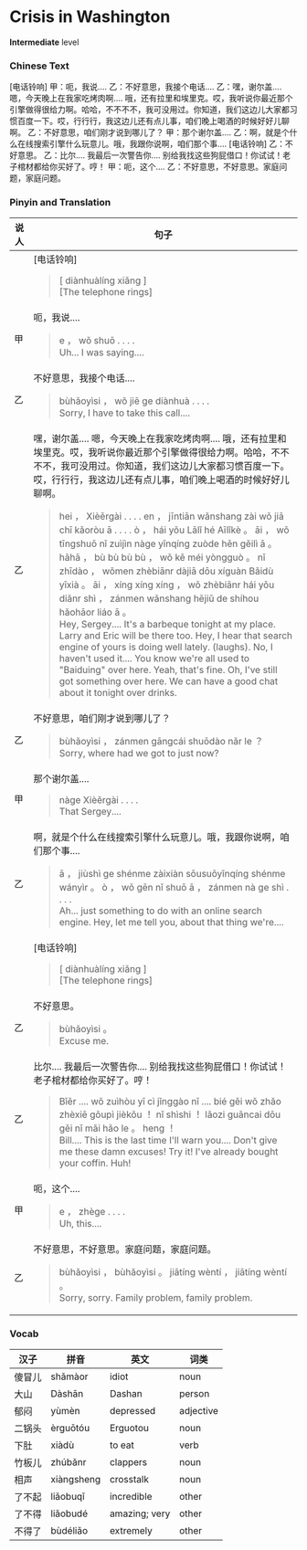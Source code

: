 # Crisis in Washington
**Intermediate** level
### Chinese Text
[电话铃响]
甲：呃，我说....
乙：不好意思，我接个电话....
乙：嘿，谢尔盖.... 嗯，今天晚上在我家吃烤肉啊.... 哦，还有拉里和埃里克。哎，我听说你最近那个引擎做得很给力啊。哈哈，不不不不，我可没用过。你知道，我们这边儿大家都习惯百度一下。哎，行行行，我这边儿还有点儿事，咱们晚上喝酒的时候好好儿聊啊。
乙：不好意思，咱们刚才说到哪儿了？
甲：那个谢尔盖....
乙：啊，就是个什么在线搜索引擎什么玩意儿。哦，我跟你说啊，咱们那个事....
[电话铃响]
乙：不好意思。
乙：比尔.... 我最后一次警告你.... 别给我找这些狗屁借口！你试试！老子棺材都给你买好了。哼！
甲：呃，这个....
乙：不好意思，不好意思。家庭问题，家庭问题。

### Pinyin and Translation
|说人|句子|
|----|----|
||[电话铃响]<blockquote>[ diànhuàlíng xiǎng ]<br />[The telephone rings]</blockquote>|
|甲|呃，我说....<blockquote>e ， wǒ shuō . . . .<br />Uh... I was saying....</blockquote>|
|乙|不好意思，我接个电话....<blockquote>bùhǎoyìsi ， wǒ jiē ge diànhuà . . . .<br />Sorry, I have to take this call....</blockquote>|
|乙|嘿，谢尔盖.... 嗯，今天晚上在我家吃烤肉啊.... 哦，还有拉里和埃里克。哎，我听说你最近那个引擎做得很给力啊。哈哈，不不不不，我可没用过。你知道，我们这边儿大家都习惯百度一下。哎，行行行，我这边儿还有点儿事，咱们晚上喝酒的时候好好儿聊啊。<blockquote>hei ， Xièěrgài . . . .  en ， jīntiān wǎnshang zài wǒ jiā chī kǎoròu ā . . . .  ò ， hái yǒu Lālǐ hé Aīlǐkè 。 āi ， wǒ tīngshuō nǐ zuìjìn nàge yǐnqíng zuòde hěn gěilì ā 。 hāhā ， bù bù bù bù ， wǒ kě méi yòngguò 。 nǐ zhīdào ， wǒmen zhèbiānr dàjiā dōu xíguàn Bǎidù yīxià 。 āi ， xíng xíng xíng ， wǒ zhèbiānr hái yǒu diǎnr shì ， zánmen wǎnshang hējiǔ de shíhou hǎohāor liáo ā 。<br />Hey, Sergey.... It's a barbeque tonight at my place. Larry and Eric will be there too. Hey, I hear that search engine of yours is doing well lately. (laughs). No, I haven't used it.... You know we're all used to "Baiduing" over here. Yeah, that's fine. Oh, I've still got something over here. We can have a good chat about it tonight over drinks.</blockquote>|
|乙|不好意思，咱们刚才说到哪儿了？<blockquote>bùhǎoyìsi ， zánmen gāngcái shuōdào nǎr le ？<br />Sorry, where had we got to just now?</blockquote>|
|甲|那个谢尔盖....<blockquote>nàge Xièěrgài . . . .<br />That Sergey....</blockquote>|
|乙|啊，就是个什么在线搜索引擎什么玩意儿。哦，我跟你说啊，咱们那个事....<blockquote>ā ， jiùshì ge shénme zàixiàn sōusuǒyǐnqíng shénme wányìr 。 ò ， wǒ gēn nǐ shuō ā ， zánmen nà ge shì . . . .<br />Ah... just something to do with an online search engine. Hey, let me tell you, about that thing we're....</blockquote>|
||[电话铃响]<blockquote>[ diànhuàlíng xiǎng ]<br />[The telephone rings]</blockquote>|
|乙|不好意思。<blockquote>bùhǎoyìsi 。<br />Excuse me.</blockquote>|
|乙|比尔.... 我最后一次警告你.... 别给我找这些狗屁借口！你试试！老子棺材都给你买好了。哼！<blockquote>Bǐěr ....  wǒ zuìhòu yī cì jǐnggào nǐ ....  bié gěi wǒ zhǎo zhèxiē gǒupì jièkǒu ！ nǐ shìshi ！ lǎozi guāncai dōu gěi nǐ mǎi hǎo le 。 heng ！<br />Bill.... This is the last time I'll warn you.... Don't give me these damn excuses! Try it! I've already bought your coffin. Huh!</blockquote>|
|甲|呃，这个....<blockquote>e ， zhège . . . .<br />Uh, this....</blockquote>|
|乙|不好意思，不好意思。家庭问题，家庭问题。<blockquote>bùhǎoyìsi ， bùhǎoyìsi 。 jiātíng wèntí ， jiātíng wèntí 。<br />Sorry, sorry. Family problem, family problem.</blockquote>|
### Vocab
|汉子|拼音|英文|词类|
|----|----|----|----|
|傻冒儿|shǎmàor|idiot|noun|
|大山|Dàshān|Dashan|person|
|郁闷|yùmèn|depressed|adjective|
|二锅头|èrguōtóu|Erguotou|noun|
|下肚|xiàdù|to eat|verb|
|竹板儿|zhúbǎnr|clappers|noun|
|相声|xiàngsheng|crosstalk|noun|
|了不起|liǎobuqǐ|incredible|other|
|了不得|liǎobudé|amazing; very|other|
|不得了|bùdéliǎo|extremely|other|